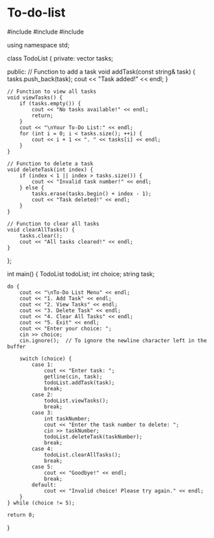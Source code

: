 # To-do-list
#include <iostream>
#include <vector>
#include <string>

using namespace std;

class TodoList {
private:
    vector<string> tasks;

public:
    // Function to add a task
    void addTask(const string& task) {
        tasks.push_back(task);
        cout << "Task added!" << endl;
    }

    // Function to view all tasks
    void viewTasks() {
        if (tasks.empty()) {
            cout << "No tasks available!" << endl;
            return;
        }
        cout << "\nYour To-Do List:" << endl;
        for (int i = 0; i < tasks.size(); ++i) {
            cout << i + 1 << ". " << tasks[i] << endl;
        }
    }

    // Function to delete a task
    void deleteTask(int index) {
        if (index < 1 || index > tasks.size()) {
            cout << "Invalid task number!" << endl;
        } else {
            tasks.erase(tasks.begin() + index - 1);
            cout << "Task deleted!" << endl;
        }
    }

    // Function to clear all tasks
    void clearAllTasks() {
        tasks.clear();
        cout << "All tasks cleared!" << endl;
    }
};

int main() {
    TodoList todoList;
    int choice;
    string task;

    do {
        cout << "\nTo-Do List Menu" << endl;
        cout << "1. Add Task" << endl;
        cout << "2. View Tasks" << endl;
        cout << "3. Delete Task" << endl;
        cout << "4. Clear All Tasks" << endl;
        cout << "5. Exit" << endl;
        cout << "Enter your choice: ";
        cin >> choice;
        cin.ignore();  // To ignore the newline character left in the buffer

        switch (choice) {
            case 1:
                cout << "Enter task: ";
                getline(cin, task);
                todoList.addTask(task);
                break;
            case 2:
                todoList.viewTasks();
                break;
            case 3:
                int taskNumber;
                cout << "Enter the task number to delete: ";
                cin >> taskNumber;
                todoList.deleteTask(taskNumber);
                break;
            case 4:
                todoList.clearAllTasks();
                break;
            case 5:
                cout << "Goodbye!" << endl;
                break;
            default:
                cout << "Invalid choice! Please try again." << endl;
        }
    } while (choice != 5);

    return 0;
}
